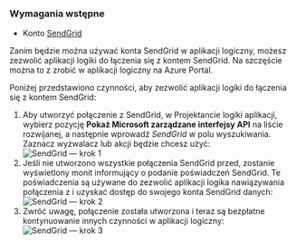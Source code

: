 ### <a name="prerequisites"></a>Wymagania wstępne
- Konto [SendGrid](https://www.SendGrid.com/) 

Zanim będzie można używać konta SendGrid w aplikacji logiczny, możesz zezwolić aplikacji logiki do łączenia się z kontem SendGrid. Na szczęście można to z zrobić w aplikacji logiczny na Azure Portal. 

Poniżej przedstawiono czynności, aby zezwolić aplikacji logiki do łączenia się z kontem SendGrid:

1. Aby utworzyć połączenie z SendGrid, w Projektancie logiki aplikacji, wybierz pozycję **Pokaż Microsoft zarządzane interfejsy API** na liście rozwijanej, a następnie wprowadź *SendGrid* w polu wyszukiwania. Zaznacz wyzwalacz lub akcji będzie chcesz użyć:  
  ![SendGrid — krok 1](./media/connectors-create-api-sendgrid/sendgrid-1.png)
2. Jeśli nie utworzono wszystkie połączenia SendGrid przed, zostanie wyświetlony monit informujący o podanie poświadczeń SendGrid. Te poświadczenia są używane do zezwolić aplikacji logika nawiązywania połączenia z i uzyskać dostęp do swojego konta SendGrid danych:  
  ![SendGrid — krok 2](./media/connectors-create-api-sendgrid/sendgrid-2.png)
3. Zwróć uwagę, połączenie została utworzona i teraz są bezpłatne kontynuowanie innych czynności w aplikacji logiczny:  
  ![SendGrid — krok 3](./media/connectors-create-api-sendgrid/sendgrid-3.png)   
